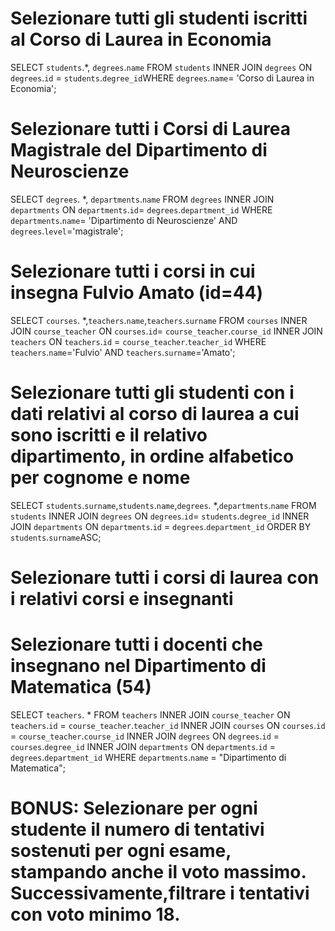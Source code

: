 # Selezionare tutti gli studenti iscritti al Corso di Laurea in Economia

SELECT `students`.\*, `degrees`.`name` FROM `students` INNER JOIN `degrees` ON `degrees`.`id` = `students`.`degree_id`WHERE `degrees`.`name`= 'Corso di Laurea in Economia';

# Selezionare tutti i Corsi di Laurea Magistrale del Dipartimento di Neuroscienze

SELECT `degrees`. \*, `departments`.`name` FROM `degrees` INNER JOIN `departments` ON `departments`.`id`= `degrees`.`department_id` WHERE `departments`.`name`= 'Dipartimento di Neuroscienze' AND `degrees`.`level`='magistrale';

# Selezionare tutti i corsi in cui insegna Fulvio Amato (id=44)

SELECT `courses`. \*,`teachers`.`name`,`teachers`.`surname` FROM `courses` INNER JOIN `course_teacher` ON `courses`.`id`= `course_teacher`.`course_id` INNER JOIN `teachers` ON `teachers`.`id` = `course_teacher`.`teacher_id` WHERE `teachers`.`name`='Fulvio' AND `teachers`.`surname`='Amato';

# Selezionare tutti gli studenti con i dati relativi al corso di laurea a cui sono iscritti e il relativo dipartimento, in ordine alfabetico per cognome e nome

SELECT `students`.`surname`,`students`.`name`,`degrees`. \*,`departments`.`name` FROM `students` INNER JOIN `degrees` ON `degrees`.`id`= `students`.`degree_id` INNER JOIN `departments` ON `departments`.`id` = `degrees`.`department_id` ORDER BY `students`.`surname`ASC;

# Selezionare tutti i corsi di laurea con i relativi corsi e insegnanti

# Selezionare tutti i docenti che insegnano nel Dipartimento di Matematica (54)

SELECT `teachers`. \*
FROM `teachers`
INNER JOIN `course_teacher`
ON `teachers`.`id` = `course_teacher`.`teacher_id`
INNER JOIN `courses`
ON `courses`.`id` = `course_teacher`.`course_id`
INNER JOIN `degrees`
ON `degrees`.`id` = `courses`.`degree_id`
INNER JOIN `departments`
ON `departments`.`id` = `degrees`.`department_id`
WHERE `departments`.`name` = "Dipartimento di Matematica";

# BONUS: Selezionare per ogni studente il numero di tentativi sostenuti per ogni esame, stampando anche il voto massimo. Successivamente,filtrare i tentativi con voto minimo 18.
